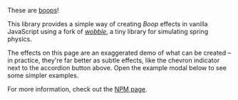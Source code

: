 These are [boops](https://www.joshwcomeau.com/react/boop)!

This library provides a simple way of creating *Boop* effects in vanilla JavaScript using a fork of [*wobble*](https://github.com/tommy-mitchell/wobble), a tiny library for simulating spring physics.

The effects on this page are an exaggerated demo of what can be created – in practice, they're far better as subtle effects, like the chevron indicator next to the accordion button above. Open the example modal below to see some simpler examples.

For more information, check out the [NPM page](#).